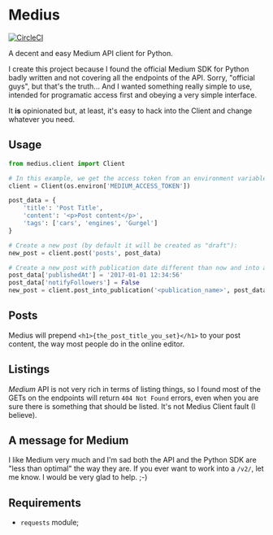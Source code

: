 # Medius

[![CircleCI](https://circleci.com/gh/cleberzavadniak/medius/tree/master.svg?style=svg)](https://circleci.com/gh/cleberzavadniak/medius/tree/master)

A decent and easy Medium API client for Python.

I create this project because I found the official Medium
SDK for Python badly written and not covering all the endpoints of the
API. Sorry, "official guys", but that's the truth... And I wanted something
really simple to use, intended for programatic access first and obeying
a very simple interface.

It **is** opinionated but, at least, it's easy to hack
into the Client and change whatever you need.

## Usage

```python
from medius.client import Client

# In this example, we get the access token from an environment variable:
client = Client(os.environ['MEDIUM_ACCESS_TOKEN'])

post_data = {
    'title': 'Post Title',
    'content': '<p>Post content</p>',
    'tags': ['cars', 'engines', 'Gurgel']
}

# Create a new post (by default it will be created as "draft"):
new_post = client.post('posts', post_data)

# Create a new post with publication date different than now and into a publication and without notifying the publication followers:
post_data['publishedAt'] = '2017-01-01 12:34:56'
post_data['notifyFollowers'] = False
new_post = client.post_into_publication('<publication_name>', post_data)
```

## Posts

Medius will prepend `<h1>{the_post_title_you_set}</h1>` to your post
content, the way most people do in the online editor.

## Listings

*Medium* API is not very rich in terms of listing things, so I found most
of the GETs on the endpoints will return `404 Not Found` errors, even when
you are sure there is something that should be listed. It's not Medius
Client fault (I believe).

## A message for Medium

I like Medium very much and I'm sad both the API and the Python SDK are
"less than optimal" the way they are. If you ever want to work into
a `/v2/`, let me know. I would be very glad to help. ;-)

## Requirements

 * `requests` module;
